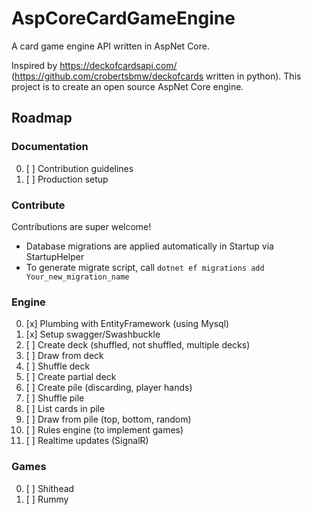 # AspCoreCardGameEngine
A card game engine API written in AspNet Core.

Inspired by https://deckofcardsapi.com/ (https://github.com/crobertsbmw/deckofcards written in python). This project is to create an open source AspNet Core engine.


## Roadmap

### Documentation

0. [ ] Contribution guidelines
0. [ ] Production setup

### Contribute

Contributions are super welcome!

* Database migrations are applied automatically in Startup via StartupHelper
* To generate migrate script, call `dotnet ef migrations add Your_new_migration_name`

### Engine

0. [x] Plumbing with EntityFramework (using Mysql)
0. [x] Setup swagger/Swashbuckle
0. [ ] Create deck (shuffled, not shuffled, multiple decks)
0. [ ] Draw from deck
0. [ ] Shuffle deck
0. [ ] Create partial deck
0. [ ] Create pile (discarding, player hands)
0. [ ] Shuffle pile
0. [ ] List cards in pile
0. [ ] Draw from pile (top, bottom, random)
0. [ ] Rules engine (to implement games)
0. [ ] Realtime updates (SignalR)

### Games

0. [ ] Shithead
0. [ ] Rummy
